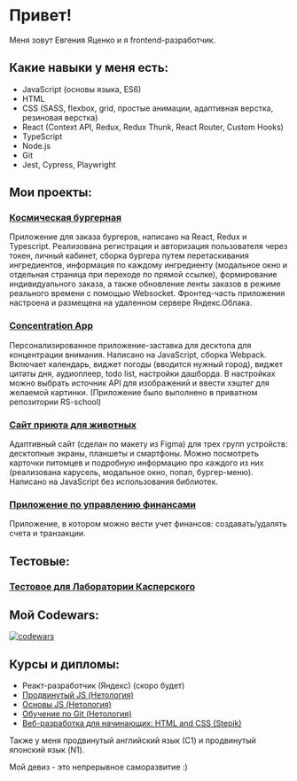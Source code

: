 # Привет!

Меня зовут Евгения Яценко и я frontend-разработчик.

## Какие навыки у меня есть:

- JavaScript (основы языка, ES6)
- HTML
- CSS (SASS, flexbox, grid, простые анимации, адаптивная верстка, резиновая верстка)
- React (Context API, Redux, Redux Thunk, React Router, Custom Hooks)
- TypeScript
- Node.js
- Git
- Jest, Cypress, Playwright

## Мои проекты:

### [Космическая бургерная](https://github.com/Jenyadio/react-burger)

Приложение для заказа бургеров, написано на React, Redux и Typescript. Реализована регистрация и авторизация пользователя через токен, личный кабинет, сборка бургера путем перетаскивания ингредиентов, информация по каждому ингредиенту (модальное окно и отдельная страница при переходе по прямой ссылке), формирование индивидуального заказа, а также обновление ленты заказов в режиме реального времени с помощью Websocket. Фронтед-часть приложения настроена и размещена на удаленном сервере Яндекс.Облака.

### [Concentration App](https://jenyadio-concentration.netlify.app/)

Персонализированное приложение-заставка для десктопа для концентрации внимания. Написано на JavaScript, сборка Webpack. Включает календарь, виджет погоды (вводится нужный город), виджет цитаты дня, аудиоплеер, todo list, настройки дашборда. В настройках можно выбрать источник API для изображений и ввести хэштег для желаемой картинки.
(Приложение было выполнено в приватном репозитории RS-school)

### [Сайт приюта для животных](https://rolling-scopes-school.github.io/jenyadio-JSFE2023Q1/shelter/pages/main/)

Адаптивный сайт (сделан по макету из Figma) для трех групп устройств: десктопные экраны, планшеты и смартфоны. Можно посмотреть карточки питомцев и подробную информацию про каждого из них (реализована карусель, модальное окно, попап, бургер-меню). Написано на JavaScript без использования библиотек.

### [Приложение по управлению финансами](https://github.com/Jenyadio/bhj-diploma)

Приложение, в котором можно вести учет финансов: создавать/удалять счета и транзакции.

## Тестовые:

### [Тестовое для Лаборатории Касперского](https://github.com/Jenyadio/Kaspersky-test)

## Мой Codewars:

[![codewars](https://www.codewars.com/users/Jenyadio/badges/large)](https://www.codewars.com/users/username)

## Курсы и дипломы:

- Реакт-разработчик (Яндекс) (скоро будет)
- [Продвинутый JS (Нетология)](https://github.com/Jenyadio/my-resume/blob/main/public/JS-advanced.png)
- [Основы JS (Нетология)](https://github.com/Jenyadio/my-resume/blob/main/public/JS-beginner.png)
- [Обучение по Git (Нетология)](https://github.com/Jenyadio/my-resume/blob/main/public/Git.png)
- [Веб-разработка для начинающих: HTML and CSS (Stepik)](https://github.com/Jenyadio/my-resume/blob/main/public/stepik.png)

Также у меня продвинутый английский язык (С1) и продвинутый японский язык (N1).

Мой девиз - это непрерывное саморазвитие :)
